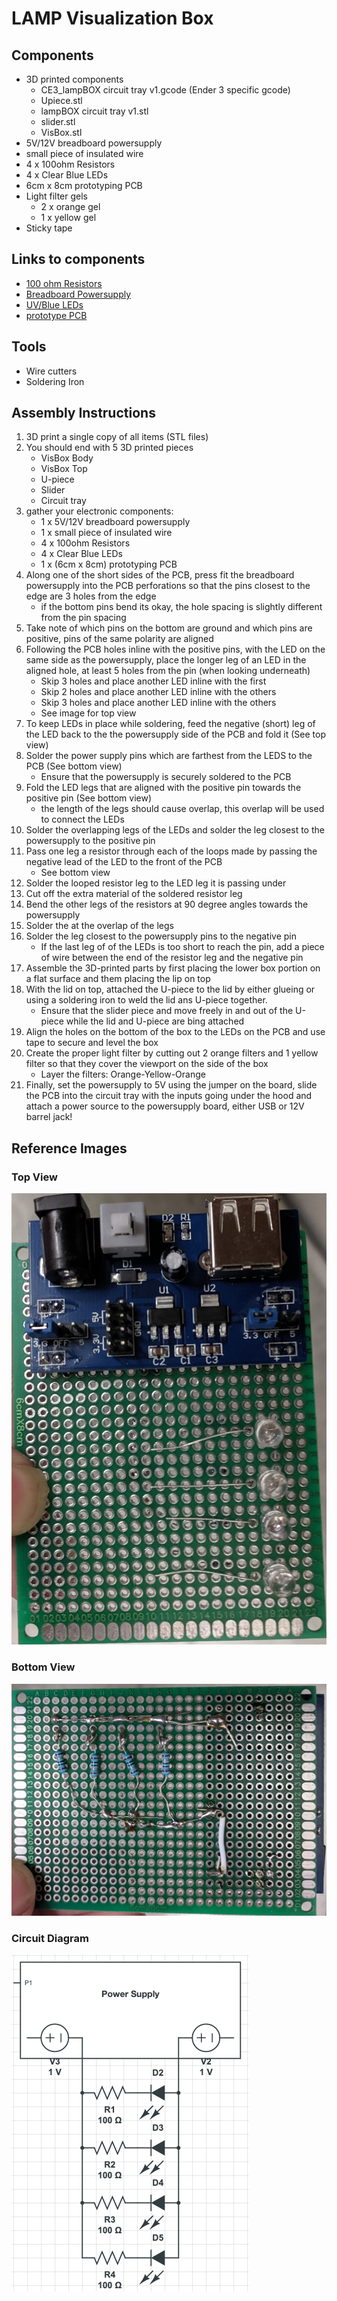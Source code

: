 # LAMP Visualization Box

## Components
* 3D printed components
    * CE3_lampBOX circuit tray v1.gcode (Ender 3 specific gcode)
    * Upiece.stl
    * lampBOX circuit tray v1.stl
    * slider.stl
    * VisBox.stl
* 5V/12V breadboard powersupply
* small piece of insulated wire
* 4 x 100ohm Resistors
* 4 x Clear Blue LEDs
* 6cm x 8cm prototyping PCB
* Light filter gels
    * 2 x orange gel
    * 1 x yellow gel
* Sticky tape
## Links to components
* [100 ohm Resistors](https://www.amazon.com/100-Ohm-Resistors-Watt-Pieces/dp/B07JJQY958/ref=sr_1_5?crid=3UTUWQAA1N2VT&keywords=100+ohm+resistor+1%2F4+watt&qid=1578514668&sprefix=100+ohm%2Caps%2C190&sr=8-5)
* [Breadboard Powersupply](https://www.amazon.com/HiLetgo-Supply-Module-Prototype-Breadboard/dp/B00HJ6AE72/ref=sxin_2_ac_d_rm?ac_md=0-0-YnJlYWRib2FyZCBwb3dlciBzdXBwbHk%3D-ac_d_rm&crid=3J5C8DEBMW3ML&cv_ct_cx=breadboard+power+supply&keywords=breadboard+power+supply&pd_rd_i=B00HJ6AE72&pd_rd_r=70b07c48-81e5-4840-aad6-6a416c62ceee&pd_rd_w=lLqGs&pd_rd_wg=Hg29M&pf_rd_p=e2f20af2-9651-42af-9a45-89425d5bae34&pf_rd_r=PQ1VN9FW095VK0XPPVM3&psc=1&qid=1578514849&sprefix=breadboard+power%2Caps%2C190)
* [UV/Blue LEDs](https://www.amazon.com/microtivity-IL041-Clear-Blue-Pack/dp/B004JO4JPA/ref=sr_1_1?keywords=Clear+blue+leds&qid=1578515012&s=electronics&sr=1-1)
* [prototype PCB](https://www.amazon.com/Lheng-Double-Sided-Prototyping-Universal-Electronic/dp/B07PCQYV4M/ref=sr_1_2?keywords=6+x+8+PCB&qid=1578515408&s=electronics&sr=1-2)
## Tools
* Wire cutters
* Soldering Iron

## Assembly Instructions
1. 3D print a single copy of all items (STL files)
2. You should end with 5 3D printed pieces
    * VisBox Body
    * VisBox Top
    * U-piece
    * Slider
    * Circuit tray
3. gather your electronic components:
    * 1 x 5V/12V breadboard powersupply
    * 1 x small piece of insulated wire
    * 4 x 100ohm Resistors
    * 4 x Clear Blue LEDs
    * 1 x (6cm x 8cm) prototyping PCB
4. Along one of the short sides of the PCB, press fit the breadboard powersupply into the PCB perforations so that the pins closest to the edge are 3 holes from the edge
    * if the bottom pins bend its okay, the hole spacing is slightly different from the pin spacing
5. Take note of which pins on the bottom are ground and which pins are positive, pins of the same polarity are aligned
6. Following the PCB holes inline with the positive pins, with the LED on the same side as the powersupply, place the longer leg of an LED in the aligned hole, at least 5 holes from the pin (when looking underneath)
    * Skip 3 holes and place another LED inline with the first
    * Skip 2 holes and place another LED inline with the others
    * Skip 3 holes and place another LED inline with the others
    * See image for top view
7. To keep LEDs in place while soldering, feed the negative (short) leg of the LED back to the the powersupply side of the PCB and fold it (See top view)
8. Solder the power supply pins which are farthest from the LEDS to the PCB (See bottom view)
    * Ensure that the powersupply is securely soldered to the PCB
9. Fold the LED legs that are aligned with the positive pin towards the positive pin (See bottom view)
    * the length of the legs should cause overlap, this overlap will be used to connect the LEDs
10. Solder the overlapping legs of the LEDs and solder the leg closest to the powersupply to the positive pin
11. Pass one leg a resistor through each of the loops made by passing the negative lead of the LED to the front of the PCB
    * See bottom view
12. Solder the looped resistor leg to the LED leg it is passing under
13. Cut off the extra material of the soldered resistor leg
14. Bend the other legs of the resistors at 90 degree angles towards the powersupply
15. Solder the at the overlap of the legs
16. Solder the leg closest to the powersupply pins to the negative pin
    * If the last leg of of the LEDs is too short to reach the pin, add a piece of wire between the end of the resistor leg and the negative pin
17. Assemble the 3D-printed parts by first placing the lower box portion on a flat surface and them placing the lip on top
18. With the lid on top, attached the U-piece to the lid by either glueing or using a soldering iron to weld the lid ans U-piece together.
    * Ensure that the slider piece and move freely in and out of the U-piece while the lid and U-piece are bing attached
19. Align the holes on the bottom of the box to the LEDs on the PCB and use tape to secure and level the box
20. Create the proper light filter by cutting out 2 orange filters and 1 yellow filter so that they cover the viewport on the side of the box
    * Layer the filters: Orange-Yellow-Orange
21. Finally, set the powersupply to 5V using the jumper on the board, slide the PCB into the circuit tray with the inputs going under the hood and attach a power source to the powersupply board, either USB or 12V barrel jack!


## Reference Images
### Top View
![Top View](/VisBox/top.jpg)
### Bottom View
![Bottom View](/VisBox/bottom.jpg)
### Circuit Diagram
![Circuit](/VisBox/circuitDiagram.png)
